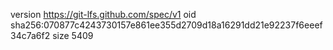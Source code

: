 version https://git-lfs.github.com/spec/v1
oid sha256:070877c4243730157e861ee355d2709d18a16291dd21e92237f6eeef34c7a6f2
size 5409
